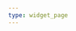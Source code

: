 ```yaml
---
type: widget_page
---
```


<meta http-equiv="refresh" content="time; URL=https://thermalfogger.chemicalweaponsresearch.com" />